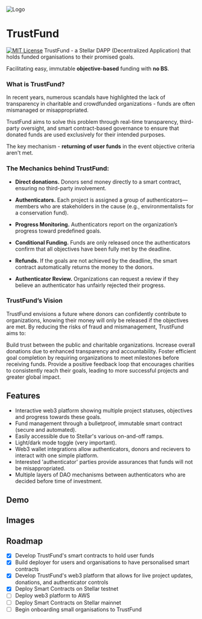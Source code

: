 
![Logo](https://dev-to-uploads.s3.amazonaws.com/uploads/articles/logo.png)


# TrustFund
[![MIT License](https://img.shields.io/badge/License-MIT-blue.svg)](https://choosealicense.com/licenses/mit/)
TrustFund - a Stellar DAPP (Decentralized Application) that holds funded organisations to their promised goals. 

Facilitating easy, immutable **objective-based** funding with **no BS**. 




### What is TrustFund? 

In recent years, numerous scandals have highlighted the lack of transparency in charitable and crowdfunded organizations - funds are often mismanaged or misappropriated. 

TrustFund aims to solve this problem through  real-time transparency, third-party oversight, and smart contract-based governance to ensure that donated funds are used exclusively for their intended purposes.

The key mechanism - **returning of user funds** in the event objective criteria aren't met.

### The Mechanics behind TrustFund:

- **Direct donations.** Donors send money directly to a smart contract, ensuring no third-party involvement.

- **Authenticators.** Each project is assigned a group of authenticators—members who are stakeholders in the cause (e.g., environmentalists for a conservation fund).

- **Progress Monitoring.** Authenticators report on the organization’s progress toward predefined goals.

- **Conditional Funding.** Funds are only released once the authenticators confirm that all objectives have been fully met by the deadline.

- **Refunds.** If the goals are not achieved by the deadline, the smart contract automatically returns the money to the donors.

- **Authenticator Review.** Organizations can request a review if they believe an authenticator has unfairly rejected their progress.

### TrustFund’s Vision
TrustFund envisions a future where donors can confidently contribute to organizations, knowing their money will only be released if the objectives are met. By reducing the risks of fraud and mismanagement, TrustFund aims to:

Build trust between the public and charitable organizations.
Increase overall donations due to enhanced transparency and accountability.
Foster efficient goal completion by requiring organizations to meet milestones before receiving funds.
Provide a positive feedback loop that encourages charities to consistently reach their goals, leading to more successful projects and greater global impact.




## Features

- Interactive web3 platform showing multiple project statuses, objectives and progress towards these goals.
- Fund management through a bulletproof, immutable smart contract (secure and automated).
- Easily accessible due to Stellar's various on-and-off ramps.
- Light/dark mode toggle (very important).
- Web3 wallet integrations allow authenticators, donors and recievers to interact with one simple platform.
- Interested 'authenticator' parties provide assurances that funds will not be misappropriated.
- Multiple layers of DAO mechanisms between authenticators who are decided before time of investment.

## Demo


## Images
## Roadmap

- [x]  Develop TrustFund's smart contracts to hold user funds
- [x]  Build deployer for users and organisations to have personalised smart contracts
- [x]  Develop TrustFund's web3 platform that allows for live project updates, donations, and authenticator controls
- [x]  Deploy Smart Contracts on Stellar testnet
- [ ]  Deploy web3 platform to AWS
- [ ]  Deploy Smart Contracts on Stellar mainnet
- [ ]  Begin onboarding small organisations to TrustFund
